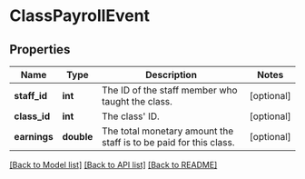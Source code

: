 # ClassPayrollEvent

## Properties
Name | Type | Description | Notes
------------ | ------------- | ------------- | -------------
**staff_id** | **int** | The ID of the staff member who taught the class. | [optional] 
**class_id** | **int** | The class&#39; ID. | [optional] 
**earnings** | **double** | The total monetary amount the staff is to be paid for this class. | [optional] 

[[Back to Model list]](../README.md#documentation-for-models) [[Back to API list]](../README.md#documentation-for-api-endpoints) [[Back to README]](../README.md)


